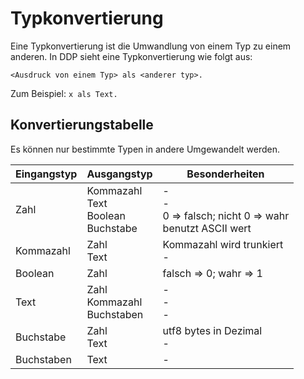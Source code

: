 # Typkonvertierung
Eine Typkonvertierung ist die Umwandlung von einem Typ zu einem anderen. In DDP sieht eine Typkonvertierung wie folgt aus:

```ddp
<Ausdruck von einem Typ> als <anderer typ>.
```

Zum Beispiel: `x als Text.`

## Konvertierungstabelle
Es können nur bestimmte Typen in andere Umgewandelt werden.

| Eingangstyp | Ausgangstyp                                     | Besonderheiten                                                  |
|-------------|-------------------------------------------------|-----------------------------------------------------------------|
| Zahl        | Kommazahl <br> Text <br> Boolean <br> Buchstabe | -<br>-<br> 0 => falsch; nicht 0 => wahr <br> benutzt ASCII wert |
| Kommazahl   | Zahl <br> Text                                  | Kommazahl wird trunkiert <br> -                                 |
| Boolean     | Zahl                                            | falsch => 0; wahr => 1                                          |
| Text        | Zahl <br> Kommazahl <br> Buchstaben             | -<br>-<br>-<br>                                                 |
| Buchstabe   | Zahl <br> Text                                  | utf8 bytes in Dezimal <br> -                                    |
| Buchstaben  | Text                                            | -                                                               |
